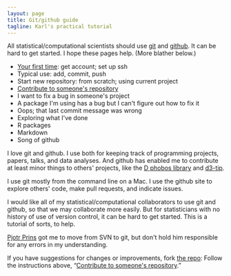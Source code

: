 ```yaml
---
layout: page
title: Git/github guide
tagline: Karl's practical tutorial
---
```


All statistical/computational scientists should use
[git](http://git-scm.com) and [github](http://github.com).  It can be
hard to get started.  I hope these pages help.  (More blather below.)

- [Your first time](first_time.html): get account; set up ssh
- Typical use: add, commit, push
- Start new repository: from scratch; using current project
- [Contribute to someone's repository](fork.html)
- I want to fix a bug in someone's project
- A package I'm using has a bug but I can't figure out how to fix it
- Oops; that last commit message was wrong
- Exploring what I've done
- R packages
- Markdown
- Song of github

I love git and github.  I
use both for keeping track of programming projects, papers, talks, and
data analyses.  And github has enabled me to
contribute at least minor things to others' projects, like the
[D phobos library](https://github.com/D-Programming-Language/phobos)
and [d3-tip](https://github.com/Caged/d3-tip).

I use git mostly from the command line on a Mac.  I use the github
site to explore others' code, make pull requests, and indicate issues.

I would like all of my statistical/computational collaborators to use
git and github, so that we
may collaborate more easily.  But for
statisticians with no history of use of version control, it can be
hard to get started.  This is a tutorial of sorts, to help.

[Pjotr Prins](http://www.thebird.nl) got me to move from SVN to
git, but don't hold him responsible for any
errors in my understanding.

If you have suggestions for changes or improvements, fork
[the repo](http://github.com/kbroman/github_tutorial): Follow the
instructions above, &ldquo;[Contribute to someone's repository](fork.html).&rdquo;
